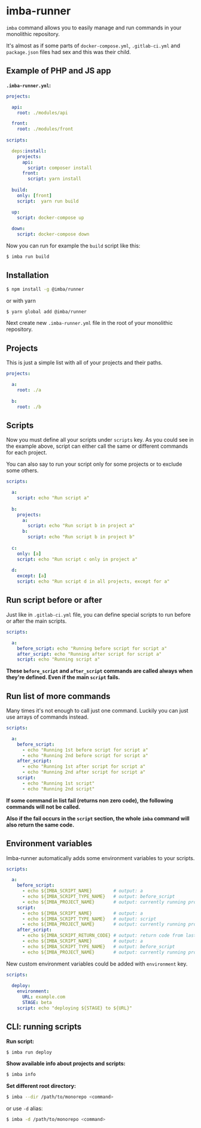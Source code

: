 # imba-runner

`imba` command allows you to easily manage and run commands in your monolithic repository.

It's almost as if some parts of `docker-compose.yml`, `.gitlab-ci.yml` and `package.json` files had sex and this was 
their child.

## Example of PHP and JS app

**`.imba-runner.yml`:**

```yaml
projects:

  api:
    root: ./modules/api

  front:
    root: ./modules/front
    
scripts:

  deps:install:
    projects:
      api:
        script: composer install
      front:
        script: yarn install
        
  build:
    only: [front]
    script:  yarn run build

  up:
    script: docker-compose up
    
  down:
    script: docker-compose down
```

Now you can run for example the `build` script like this:

```bash
$ imba run build
```

## Installation

```bash
$ npm install -g @imba/runner
```

or with yarn

```bash
$ yarn global add @imba/runner
```

Next create new `.imba-runner.yml` file in the root of your monolithic repository.

## Projects

This is just a simple list with all of your projects and their paths.

```yaml
projects:

  a:
    root: ./a
    
  b:
    root: ./b
```

## Scripts

Now you must define all your scripts under `scripts` key. As you could see in the example above, script can either call 
the same or different commands for each project.

You can also say to run your script only for some projects or to exclude some others.

```yaml
scripts:

  a:
    script: echo "Run script a"
    
  b:
    projects:
      a:
        script: echo "Run script b in project a"
      b:
        script: echo "Run script b in project b"
        
  c:
    only: [a]
    script: echo "Run script c only in project a"
    
  d:
    except: [a]
    script: echo "Run script d in all projects, except for a"
```

## Run script before or after

Just like in `.gitlab-ci.yml` file, you can define special scripts to run before or after the main scripts.

```yaml
scripts:

  a:
    before_script: echo "Running before script for script a"
    after_script: echo "Running after script for script a"
    script: echo "Running script a"
```

**These `before_script` and `after_script` commands are called always when they're defined. Even if the main `script` 
fails.**

## Run list of more commands

Many times it's not enough to call just one command. Luckily you can just use arrays of commands instead.

```yaml
scripts:

  a:
    before_script:
      - echo "Running 1st before script for script a"
      - echo "Running 2nd before script for script a"
    after_script:
      - echo "Running 1st after script for script a"
      - echo "Running 2nd after script for script a"
    script:
      - echo "Running 1st script"
      - echo "Running 2nd script"
```

**If some command in list fail (returns non zero code), the following commands will not be called.**

**Also if the fail occurs in the `script` section, the whole `imba` command will also return the same code.**

## Environment variables

Imba-runner automatically adds some environment variables to your scripts.

```yaml
scripts:

  a:
    before_script:
      - echo ${IMBA_SCRIPT_NAME}        # output: a
      - echo ${IMBA_SCRIPT_TYPE_NAME}   # output: before_script
      - echo ${IMBA_PROJECT_NAME}       # output: currently running project
    script:
      - echo ${IMBA_SCRIPT_NAME}        # output: a
      - echo ${IMBA_SCRIPT_TYPE_NAME}   # output: script
      - echo ${IMBA_PROJECT_NAME}       # output: currently running project
    after_script:
      - echo ${IMBA_SCRIPT_RETURN_CODE} # output: return code from last command in script
      - echo ${IMBA_SCRIPT_NAME}        # output: a
      - echo ${IMBA_SCRIPT_TYPE_NAME}   # output: before_script
      - echo ${IMBA_PROJECT_NAME}       # output: currently running project
```

New custom environment variables could be added with `environment` key.

```yaml
scripts:
  
  deploy:
    environment:
      URL: example.com
      STAGE: beta
    script: echo "deploying ${STAGE} to ${URL}"
```

## CLI: running scripts

**Run script:**

```bash
$ imba run deploy
```

**Show available info about projects and scripts:**

```bash
$ imba info
```

**Set different root directory:**

```bash
$ imba --dir /path/to/monorepo <command>
```

or use `-d` alias:

```bash
$ imba -d /path/to/monorepo <command>
```
